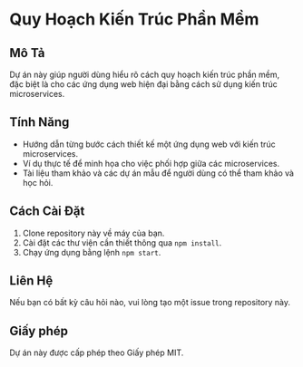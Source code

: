 # Quy Hoạch Kiến Trúc Phần Mềm

## Mô Tả
Dự án này giúp người dùng hiểu rõ cách quy hoạch kiến trúc phần mềm, đặc biệt là cho các ứng dụng web hiện đại bằng cách sử dụng kiến trúc microservices.

## Tính Năng
- Hướng dẫn từng bước cách thiết kế một ứng dụng web với kiến trúc microservices.
- Ví dụ thực tế để minh họa cho việc phối hợp giữa các microservices.
- Tài liệu tham khảo và các dự án mẫu để người dùng có thể tham khảo và học hỏi.

## Cách Cài Đặt
1. Clone repository này về máy của bạn.
2. Cài đặt các thư viện cần thiết thông qua `npm install`.
3. Chạy ứng dụng bằng lệnh `npm start`.

## Liên Hệ
Nếu bạn có bất kỳ câu hỏi nào, vui lòng tạo một issue trong repository này.

## Giấy phép
Dự án này được cấp phép theo Giấy phép MIT.